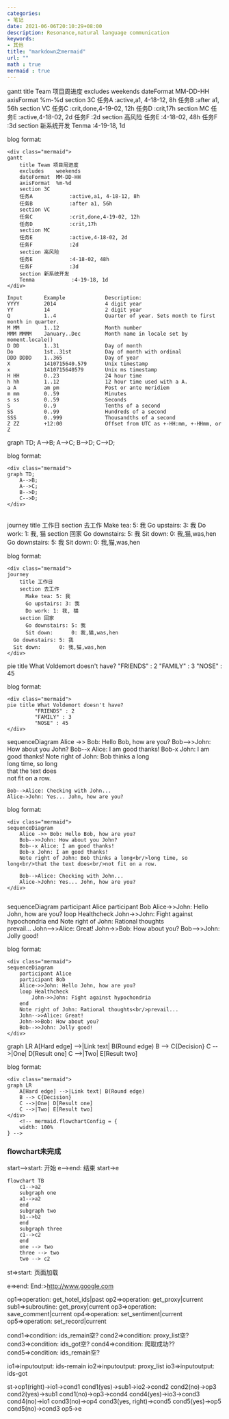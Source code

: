 ```yaml
---
categories:
- 笔记
date: 2021-06-06T20:10:29+08:00
description: Resonance,natural language communication
keywords:
- 其他
title: "markdown之mermaid"
url: ""
math : true
mermaid : true
---
```


<div class="mermaid">
gantt
    title Team 项目周进度
    excludes    weekends
    dateFormat  MM-DD-HH
    axisFormat  %m-%d
    section 3C
    任务A            :active,a1, 4-18-12, 8h
    任务B            :after a1, 56h
    section VC
    任务C            :crit,done,4-19-02, 12h
    任务D            :crit,17h
    section MC
    任务E            :active,4-18-02, 2d
    任务F            :2d
    section 高风险
    任务E            :4-18-02, 48h
    任务F            :3d
    section 新系统开发
    Tenma            :4-19-18, 1d
</div>

blog format: 
```
<div class="mermaid">
gantt
    title Team 项目周进度
    excludes    weekends
    dateFormat  MM-DD-HH
    axisFormat  %m-%d
    section 3C
    任务A            :active,a1, 4-18-12, 8h
    任务B            :after a1, 56h
    section VC
    任务C            :crit,done,4-19-02, 12h
    任务D            :crit,17h
    section MC
    任务E            :active,4-18-02, 2d
    任务F            :2d
    section 高风险
    任务E            :4-18-02, 48h
    任务F            :3d
    section 新系统开发
    Tenma            :4-19-18, 1d
</div>

```

```
Input       Example             Description:
YYYY        2014                4 digit year
YY          14                  2 digit year
Q           1..4                Quarter of year. Sets month to first month in quarter.
M MM        1..12               Month number
MMM MMMM    January..Dec        Month name in locale set by moment.locale()
D DD        1..31               Day of month
Do          1st..31st           Day of month with ordinal
DDD DDDD    1..365              Day of year
X           1410715640.579      Unix timestamp
x           1410715640579       Unix ms timestamp
H HH        0..23               24 hour time
h hh        1..12               12 hour time used with a A.
a A         am pm               Post or ante meridiem
m mm        0..59               Minutes
s ss        0..59               Seconds
S           0..9                Tenths of a second
SS          0..99               Hundreds of a second
SSS         0..999              Thousandths of a second
Z ZZ        +12:00              Offset from UTC as +-HH:mm, +-HHmm, or Z
```


<div class="mermaid">
graph TD;
    A-->B;
    A-->C;
    B-->D;
    C-->D;
</div>  

blog format: 
```
<div class="mermaid">
graph TD;
    A-->B;
    A-->C;
    B-->D;
    C-->D;
</div>  

```

</br>
<div class="mermaid">
journey
    title 工作日
    section 去工作
      Make tea: 5: 我
      Go upstairs: 3: 我
      Do work: 1: 我, 猫
    section 回家
      Go downstairs: 5: 我
      Sit down:      0: 我,猫,was,hen
  Go downstairs: 5: 我
  Sit down:      0: 我,猫,was,hen
</div>

blog format: 
```
<div class="mermaid">
journey
    title 工作日
    section 去工作
      Make tea: 5: 我
      Go upstairs: 3: 我
      Do work: 1: 我, 猫
    section 回家
      Go downstairs: 5: 我
      Sit down:      0: 我,猫,was,hen
  Go downstairs: 5: 我
  Sit down:      0: 我,猫,was,hen
</div>

```

<div class="mermaid">
pie title What Voldemort doesn't have?
         "FRIENDS" : 2
         "FAMILY" : 3
         "NOSE" : 45
</div> 

blog format: 
```
<div class="mermaid">
pie title What Voldemort doesn't have?
         "FRIENDS" : 2
         "FAMILY" : 3
         "NOSE" : 45
</div> 

```

<div class="mermaid">
sequenceDiagram
    Alice ->> Bob: Hello Bob, how are you?
    Bob-->>John: How about you John?
    Bob--x Alice: I am good thanks!
    Bob-x John: I am good thanks!
    Note right of John: Bob thinks a long<br/>long time, so long<br/>that the text does<br/>not fit on a row.

    Bob-->Alice: Checking with John...
    Alice->John: Yes... John, how are you?
</div>

blog format: 
```
<div class="mermaid">
sequenceDiagram
    Alice ->> Bob: Hello Bob, how are you?
    Bob-->>John: How about you John?
    Bob--x Alice: I am good thanks!
    Bob-x John: I am good thanks!
    Note right of John: Bob thinks a long<br/>long time, so long<br/>that the text does<br/>not fit on a row.

    Bob-->Alice: Checking with John...
    Alice->John: Yes... John, how are you?
</div>


```

<div class="mermaid">
sequenceDiagram
    participant Alice
    participant Bob
    Alice->>John: Hello John, how are you?
    loop Healthcheck
        John->>John: Fight against hypochondria
    end
    Note right of John: Rational thoughts<br/>prevail...
    John-->>Alice: Great!
    John->>Bob: How about you?
    Bob-->>John: Jolly good!
</div>

blog format: 
```
<div class="mermaid">
sequenceDiagram
    participant Alice
    participant Bob
    Alice->>John: Hello John, how are you?
    loop Healthcheck
        John->>John: Fight against hypochondria
    end
    Note right of John: Rational thoughts<br/>prevail...
    John-->>Alice: Great!
    John->>Bob: How about you?
    Bob-->>John: Jolly good!
</div>

```

<div class="mermaid">
graph LR
    A[Hard edge] -->|Link text| B(Round edge)
    B --> C{Decision}
    C -->|One| D[Result one]
    C -->|Two| E[Result two]
</div>
    <!-- mermaid.flowchartConfig = {
    width: 100%
} -->

blog format: 
```
<div class="mermaid">
graph LR
    A[Hard edge] -->|Link text| B(Round edge)
    B --> C{Decision}
    C -->|One| D[Result one]
    C -->|Two| E[Result two]
</div>
    <!-- mermaid.flowchartConfig = {
    width: 100%
} -->

```


### flowchart未完成

<div class="flowchart"> <!-- 未完成 -->
    start-->start: 开始
    e-->end: 结束
    start->e
</div>

```
flowchart TB
    c1-->a2
    subgraph one
    a1-->a2
    end
    subgraph two
    b1-->b2
    end
    subgraph three
    c1-->c2
    end
    one --> two
    three --> two
    two --> c2
```

<div class="flowchart"> <!-- 未完成 -->
st=>start: 页面加载

e=>end: End:>http://www.google.com

op1=>operation: get_hotel_ids|past
op2=>operation: get_proxy|current
sub1=>subroutine: get_proxy|current
op3=>operation: save_comment|current
op4=>operation: set_sentiment|current
op5=>operation: set_record|current

cond1=>condition: ids_remain空?
cond2=>condition: proxy_list空?
cond3=>condition: ids_got空?
cond4=>condition: 爬取成功??
cond5=>condition: ids_remain空?

io1=>inputoutput: ids-remain
io2=>inputoutput: proxy_list
io3=>inputoutput: ids-got

st->op1(right)->io1->cond1
cond1(yes)->sub1->io2->cond2
cond2(no)->op3
cond2(yes)->sub1
cond1(no)->op3->cond4
cond4(yes)->io3->cond3
cond4(no)->io1
cond3(no)->op4
cond3(yes, right)->cond5
cond5(yes)->op5
cond5(no)->cond3
op5->e
</div>